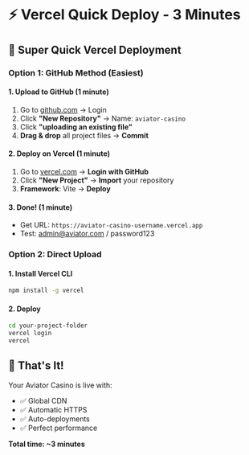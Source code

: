 # ⚡ Vercel Quick Deploy - 3 Minutes

## 🎯 **Super Quick Vercel Deployment**

### **Option 1: GitHub Method (Easiest)**

#### **1. Upload to GitHub (1 minute)**
1. Go to [github.com](https://github.com) → Login
2. Click **"New Repository"** → Name: `aviator-casino`
3. Click **"uploading an existing file"**
4. **Drag & drop** all project files → **Commit**

#### **2. Deploy on Vercel (1 minute)**
1. Go to [vercel.com](https://vercel.com) → **Login with GitHub**
2. Click **"New Project"** → **Import** your repository
3. **Framework**: Vite → **Deploy**

#### **3. Done! (1 minute)**
- Get URL: `https://aviator-casino-username.vercel.app`
- Test: admin@aviator.com / password123

### **Option 2: Direct Upload**

#### **1. Install Vercel CLI**
```bash
npm install -g vercel
```

#### **2. Deploy**
```bash
cd your-project-folder
vercel login
vercel
```

## 🎉 **That's It!**

Your Aviator Casino is live with:
- ✅ Global CDN
- ✅ Automatic HTTPS  
- ✅ Auto-deployments
- ✅ Perfect performance

**Total time: ~3 minutes**